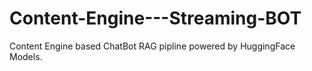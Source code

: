 # Content-Engine---Streaming-BOT
Content Engine based ChatBot RAG pipline powered by HuggingFace Models.
